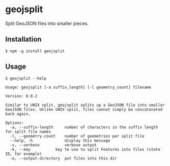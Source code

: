 # geojsplit

Split GeoJSON files into smaller pieces.

## Installation

```
$ npm -g install geojsplit
```

## Usage
```
$ geojsplit --help
```

    Usage: geojsplit [-a suffix_length] [-l geometry_count] filename

    Version: 0.0.2

    Similar to UNIX split, geojsplit splits up a GeoJSON file into smaller
    GeoJSON files. Unlike UNIX split, files cannot simply be concatonated
    back again.

    Options:
      -a, --suffix-length     number of characters in the suffix length for split file names
      -l, --geometry-count    number of geometries per split file
      --help, -h              display this message
      -v, --verbose           verbose output
      -k, --key		      key to use to split Features into files (state ID, for example)
      -o, --output-directory  put files into this dir
